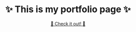 <h1 align="center">✨ This is my <b>portfolio</b> page ✨</h1>
<p align="center">
<a href="https://a55ki.github.io/aski-portfolio/">🌌 Check it out! 🌌</a>
</p>

